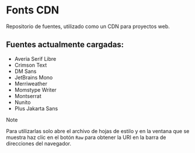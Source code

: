 # Fonts CDN

Repositorio de fuentes, utilizado como un CDN para proyectos web.

## Fuentes actualmente cargadas:

- Averia Serif Libre
- Crimson Text
- DM Sans
- JetBrains Mono
- Merriweather
- Momstype Writer
- Montserrat
- Nunito
- Plus Jakarta Sans

> [!NOTE]
> Para utilizarlas solo abre el archivo de hojas de estilo y en la ventana que se muestra haz clic en el botón `Raw` para obtener la URI en la barra de direcciones del navegador.

